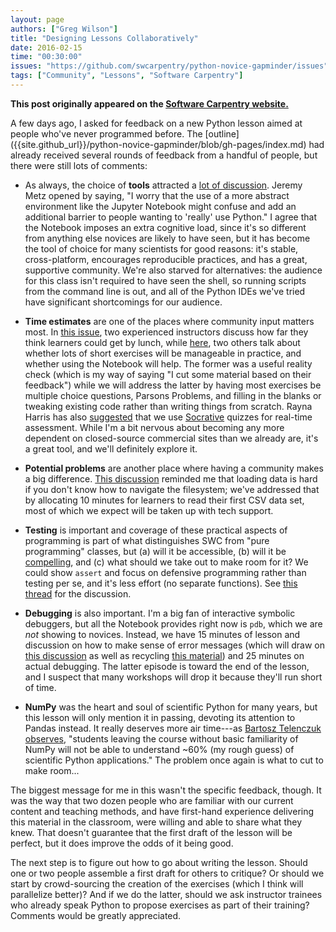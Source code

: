 ```yaml
---
layout: page
authors: ["Greg Wilson"]
title: "Designing Lessons Collaboratively"
date: 2016-02-15
time: "00:30:00"
issues: "https://github.com/swcarpentry/python-novice-gapminder/issues"
tags: ["Community", "Lessons", "Software Carpentry"]
---
```


<p><b>This post originally appeared on the <a href="https://software-carpentry.org/">Software Carpentry website.</a></b></p>
A few days ago,
I asked for feedback on a new Python lesson aimed at people who've never programmed before.
The [outline]({{site.github_url}}/python-novice-gapminder/blob/gh-pages/index.md)
had already received several rounds of feedback from a handful of people,
but there were still lots of comments:

*   As always,
    the choice of **tools** attracted a [lot of discussion]({{page.issues}}/15).
    Jeremy Metz opened by saying,
    "I worry that the use of a more abstract environment like the Jupyter Notebook
    might confuse and add an additional barrier to people wanting to 'really' use Python."
    I agree that the Notebook imposes an extra cognitive load,
    since it's so different from anything else novices are likely to have seen,
    but it has become the tool of choice for many scientists for good reasons:
    it's stable, cross-platform, encourages reproducible practices,
    and has a great, supportive community.
    We're also starved for alternatives:
    the audience for this class isn't required to have seen the shell,
    so running scripts from the command line is out,
    and all of the Python IDEs we've tried have significant shortcomings for our audience.

*   **Time estimates** are one of the places where community input matters most.
    In [this issue]({{page.issues}}/9),
    two experienced instructors discuss how far they think learners could get by lunch,
    while [here]({{page.issues}}/19),
    two others talk about whether lots of short exercises will be manageable in practice,
    and whether using the Notebook will help.
    The former was a useful reality check
    (which is my way of saying "I cut some material based on their feedback")
    while we will address the latter by having most exercises be multiple choice questions,
    Parsons Problems,
    and filling in the blanks or tweaking existing code
    rather than writing things from scratch.
    Rayna Harris has also [suggested]({{page.issues}}/25)
    that we use [Socrative](http://www.socrative.com/) quizzes for real-time assessment.
    While I'm a bit nervous about becoming any more dependent on closed-source commercial sites than we already are,
    it's a great tool,
    and we'll definitely explore it.

*   **Potential problems** are another place where having a community makes a big difference.
    [This discussion]({{page.issues}}/20) reminded me that loading data is hard
    if you don't know how to navigate the filesystem;
    we've addressed that by allocating 10 minutes for learners to read their first CSV data set,
    most of which we expect will be taken up with tech support.

*   **Testing** is important
    and coverage of these practical aspects of programming
    is part of what distinguishes SWC from "pure programming" classes,
    but (a) will it be accessible,
    (b) will it be [compelling]({{site.baseurl}}/blog/2014/10/why-we-dont-teach-testing.html),
    and (c) what should we take out to make room for it?
    We could show `assert` and focus on defensive programming rather than testing per se,
    and it's less effort (no separate functions).
    See [this thread]({{page.issues}}/6) for the discussion.

*   **Debugging** is also important.
    I'm a big fan of interactive symbolic debuggers,
    but all the Notebook provides right now is `pdb`,
    which we are *not* showing to novices.
    Instead,
    we have 15 minutes of lesson and discussion on how to make sense of error messages
    (which will draw on [this discussion]({{page.issues}}/22)
    as well as recycling [this material]({{site.github_io_url}}/python-novice-inflammation/07-errors.html))
    and 25 minutes on actual debugging.
    The latter episode is toward the end of the lesson,
    and I suspect that many workshops will drop it because they'll run short of time.

*   **NumPy** was the heart and soul of scientific Python for many years,
    but this lesson will only mention it in passing,
    devoting its attention to Pandas instead.
    It really deserves more air time---as [Bartosz Telenczuk observes]({{page.issues}}/17),
    "students leaving the course without basic familiarity of NumPy
    will not be able to understand ~60% (my rough guess) of scientific Python applications."
    The problem once again is what to cut to make room...

The biggest message for me in this wasn't the specific feedback, though.
It was the way that two dozen people who are familiar with our current content and teaching methods,
and have first-hand experience delivering this material in the classroom,
were willing and able to share what they knew.
That doesn't guarantee that the first draft of the lesson will be perfect,
but it does improve the odds of it being good.

The next step is to figure out how to go about writing the lesson.
Should one or two people assemble a first draft for others to critique?
Or should we start by crowd-sourcing the creation of the exercises
(which I think will parallelize better)?
And if we do the latter,
should we ask instructor trainees who already speak Python to propose exercises
as part of their training?
Comments would be greatly appreciated.
